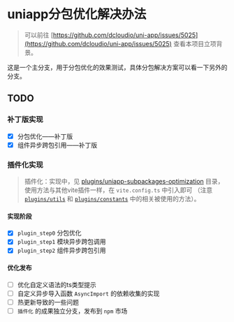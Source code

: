 # uniapp分包优化解决办法

> 可以前往 [https://github.com/dcloudio/uni-app/issues/5025](https://github.com/dcloudio/uni-app/issues/5025) 查看本项目立项背景。

这是一个主分支，用于分包优化的效果测试，具体分包解决方案可以看一下另外的分支。

## TODO

### 补丁版实现

* [X] 分包优化——补丁版
* [X] 组件异步跨包引用——补丁版

### 插件化实现

> 插件化：实现中，见 [plugins/uniapp-subpackages-optimization](./plugins/uniapp-subpackages-optimization/index.ts) 目录，
> 使用方法与其他vite插件一样，在 `vite.config.ts` 中引入即可
>（注意 [`plugins/utils`](./plugins/utils/index.ts) 和 [`plugins/constants`](./plugins/constants.ts) 中的相关被使用的方法）。

#### 实现阶段

* [X] `plugin_step0` 分包优化
* [X] `plugin_step1` 模块异步跨包调用
* [X] `plugin_step2` 组件异步跨包引用

#### 优化发布

* [ ] 优化自定义语法的ts类型提示
* [ ] 自定义异步导入函数 `AsyncImport` 的依赖收集的实现
* [ ] 热更新导致的一些问题
* [ ] `插件化` 的成果独立分支，发布到 `npm` 市场
